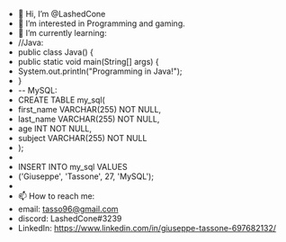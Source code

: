 - 👋 Hi, I’m @LashedCone
- 👀 I’m interested in Programming and gaming.
- 🌱 I’m currently learning:
- //Java:
- public class Java() {
- public static void main(String[] args) {
- System.out.println("Programming in Java!");
- }
- -- MySQL:
- CREATE TABLE my_sql(
-  first_name VARCHAR(255) NOT NULL,
-  last_name VARCHAR(255) NOT NULL,
-  age INT NOT NULL,
-  subject VARCHAR(255) NOT NULL
- );
-
- INSERT INTO my_sql VALUES
- ('Giuseppe', 'Tassone', 27, 'MySQL');
-
- 📫 How to reach me:
- email: tasso96@gmail.com
- discord: LashedCone#3239
- LinkedIn: https://www.linkedin.com/in/giuseppe-tassone-697682132/

